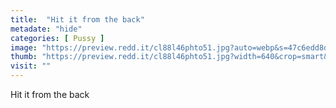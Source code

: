 ```yaml
---
title:  "Hit it from the back"
metadate: "hide"
categories: [ Pussy ]
image: "https://preview.redd.it/cl88l46phto51.jpg?auto=webp&s=47c6edd8da80afc325970fa22670819fd12194b3"
thumb: "https://preview.redd.it/cl88l46phto51.jpg?width=640&crop=smart&auto=webp&s=9437c56523f6a9b1da15e601d34df3f02fbaf19b"
visit: ""
---
```

Hit it from the back
